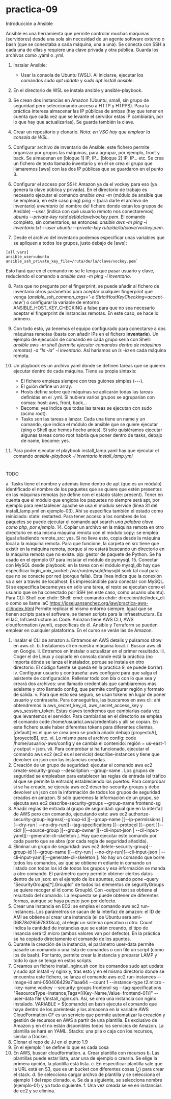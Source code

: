# practica-09
Introducción a Ansible

Ansible es una herramienta que permite controlar muchas máquinas (servidores) desde una sola sin necesidad de un agente software externo o bash (que se conectaba a cada máquina, una a una). Se conecta con SSH a cada una de ellas y requiere una clave privada y otra pública. Guarda los archivos como .yaml o .yml.

1.	Instalar Ansible:
    - Usar la consola de Ubuntu (WSL). Al iniciarse, ejecutar los comandos *sudo apt update* y *sudo apt install ansible*.
  
2.	En el directorio de WSL se instala ansible y ansible-playbook.

3.	Se crean dos instancias en Amazon (Ubuntu, small, sin grupo de seguridad pero seleccionando acceso a HTTP y HTPPS). Para la práctica interesa almacenar las IP públicas de ambas (hay que tener en cuenta que cada vez que se levante el servidor estas IP cambiarán, por lo que hay que actualizarlas). Se guarda también la clave.

4.	Crear un repositorio y clonarlo.
*Nota: en VSC hay que emplear la consola de WSL.*

5.	Configurar archivo de inventario de Ansible: este fichero permite organizar por grupos las máquinas, para agrupar, por ejemplo, front y back. Se almacenan en [bloque 1] IP, IP… [bloque 2] IP, IP… etc. Se crea un fichero de texto llamado inventario y en él se crea el grupo que llamaremos [aws] con las dos IP públicas que se guardaron en el punto 3.

6.	Configurar el acceso por SSH: Amazon ya da el vockey para eso (ya genera la clave pública y privada). En el directorio de trabajo es necesario ejecutar el comando *ansible aws -m* (módulo de ansible que se empleará, en este caso ping) *ping -i* (para darle el archivo de inventario) *inventario* (el nombre del fichero donde están los grupos de Ansible) *--user* (indica con qué usuario remoto nos conectaremos) *ubuntu --private-key ruta\de\la\clave\vockey.pem*. El comando completo, sin comentarios, es entonces: *ansible aws -m ping -i inventario.txt --user ubuntu --private-key ruta/de/la/clave/vockey.pem*.

7.	Desde el archivo del inventario podemos especificar unas variables que se apliquen a todos los grupos, justo debajo de [aws]: 
```
[all:vars] 
ansible_user=ubuntu 
ansible_ssh_private_key_file=/ruta/de/la/clave/vockey.pem`
````
 Esto hará que en el comando no se le tenga que pasar usuario y clave, reduciendo el comando a *ansible aws -m ping -i inventario*.

8.	Para que no pregunte por el fingerprint, se puede añadir al fichero de inventario otros parámetros para aceptar cualquier fingerprint que venga (*ansible_ssh_common_args='-o StrictHostKeyChecking=accept-new'*) o configurar la variable de entorno ANSIBLE_HOST_KEY_CHECKING a false para que no sea necesario aceptar el fingerprint de instancias remotas. En este caso, se hace lo primero.

9.	Con todo esto, ya tenemos el equipo configurado para conectarse a dos máquinas remotas (basta con añadir IPs en el fichero **inventario**). Un ejemplo de ejecución de comando en cada grupo sería con Shell: *ansible aws -m shell *(permite ejecutar comandos dentro de máquinas remotas)* -a “ls -la” -i inventario*. Así haríamos un *ls -la* en cada máquina remota.

10.	Un playbook es un archivo yaml donde se definen tareas que se quieren ejecutar dentro de cada máquina. Tiene su propia sintaxis:
    - El fichero empieza siempre con tres guiones simples (---).
    - El guión define un array.
    - Hosts define sobre qué máquinas se aplicarán todas las tareas definidas en el .yml. Si hubiera varios grupos se agruparían con comas: host: aws, front, back…
    - Become: yes indica que todas las tareas se ejecutan con sudo (ocmo root). 
    - Tasks son las tareas a lanzar. Cada una tiene un name y un comando, que indica el módulo de ansible que se quiere ejecutar (ping o Shell que hemos hecho antes). Si sólo quisiéramos ejecutar algunas tareas como root habría que poner dentro de tasks, debajo de name, become: yes.
    
11.	Para poder ejecutar el playbook install_lamp.yaml hay que ejecutar el comando *ansible-playbook -i inventario install_lamp.yml*

#
TODO

a.	Tasks tiene el nombre y además tiene dentro de apt (que es un módulo) identificado el nombre de los paquetes que se quiere que estén presentes en las máquinas remotas (se define con el estado state: present). Tener en cuenta que el módulo que engloba los paquetes no siempre será apt, por ejemplo para reestablecer apache se usa el módulo service (línea 31 del install_lamp.yml en ejemplo-03). Ahí se especifica también el estado como reiniciado: state: restarted.
Para tener acceso a los nombres de los paquetes se puede ejecutar el comando apt search *una palabra clave como php, por ejemplo*.
14.	Copiar un archivo en la máquina remota en otro directorio en esa misma máquina remota con el módulo copy: se emplea igual añadiendo remote_src: yes. Si no lleva esto, copia desde la máquina local a la máquina remota. Para que funcione, la carpeta en src tiene que existir en la máquina remota, porque si no estará buscando un directorio en la máquina remota que no existe.
pip: gestor de paquete de Python. Se ha usado en el ejemplo 07 para instalar el módulo de pymysql.
15.	Conectar con MySQL desde playbook: en la tarea con el módulo mysql_db hay que especificar login_unix_socket: /var/run/mysqld/mysqld.sock tal cual para que no se conecte por red (porque falla). Esta línea indica que la conexión va a ser a través de localhost. Es imprescindible para conectar con MySQL.
Si se especifica became:yes en sólo una tarea, el resto se ejecutan como el usuario que se ha conectado por SSH (en este caso, como usuario ubuntu).
Para CLI: Shell con chdir:
Shell: 
cmd: comando
chdir: dirección/de/index_cli o como se llame
IaC
https://josejuansanchez.org/iaw/practica-aws-cli/index.html
Permite replicar el mismo entorno siempre. Igual que se tienen scripts para el software, se tienen scripts para la infraestructura. Es el IaC, Infraestructure as Code. Amazon tiene AWS CLI, AWS cloudformation (yaml), específicas de él. Ansible y Terraform se pueden emplear en cualquier plataforma. En el curso se verán las de Amazon.
1.	Insalar el CLI de amazon
a.	Entramos en AWS details y pulsamos show en aws cli.
b.	Instalamos cli en nuestra máquina local. 
i.	Buscar aws cli en Google.
ii.	Entramos en instalar o actualizar en el primer resultado.
iii.	Coger el de Linux y copiarlo en consola donde está la práctica (no importa dónde se lanza el instalador, porque se instala en otro directorio. El código fuente se queda en la practica 9, se puede borrar).
iv.	Configurar usuario y contraseña: aws configure para que salga el asistente de configuración. Rellenar todo con bla o con lo que sea y creará dos archivos: uno llamado credentials que cambiaremos más adelante y otro llamado config, que permite configurar región y formato de salida.
v.	Para que esto sea seguro, se usan tokens en lugar de poner usuario y contraseña. Para conseguirlas, las buscamos en aws cli: ahí obtendremos la aws_secret_key_id, aws_secret_access_key y aws_session_token. Estas claves tendremos que cambiarlas cada vez que levantemos el servidor. Para cambiarlas en el directorio se emplea el comando code /home/usuario/.aws/credentials y allí se copian. En este fichero suele haber diferentes tokens para diferentes clientes, [default] es el que se crea pero se podría añadir debajo [proyectoA], [proyectoB], etc.
vi.	Lo mismo para el archivo config:  code /home/usuario/-aws/config y se cambia el contenido: región = us-east-1 y output = json.
vii.	Para comprobar si ha funcionado, ejecutar el comando aws ec2 (ec2 es el servicio) describe-instances y tiene que devolver un json con las instancias creadas.
2.	Creación de un grupo de seguridad: ejecutar el comando aws ec2 create-security-group --description <value> --group-name <value>. Los grupos de seguridad se empleaban para establecer las reglas de entrada (el tráfico al que se permite la entrada) estableciendo los puertos. Para comprobar si se ha creado, se ejecuta aws ec2 describe-security-groups y debe devolver un json con la información de todos los grupos de seguridad creados en amazon. Si sólo queremos la información de un grupo, se ejecuta aws ec2 describe-security-groups --group-name frontend-sg
3.	Añadir reglas de entrada al grupo de seguridad: igual que en la interfaz de AWS pero con comando, ejecutando este: aws ec2 authorize-security-group-ingress[--group-id <value>][--group-name <value>][--ip-permissions <value>][--dry-run | --no-dry-run][--tag-specifications <value>][--protocol <value>][--port <value>][--cidr <value>][--source-group <value>][--group-owner <value>][--cli-input-json | --cli-input-yaml][--generate-cli-skeleton <value>]. Hay que ejecutar este comando por cada puerto que se abra (por cada regla de seguridad añadida).
4.	Eliminar un grupo de seguridad: aws ec2 delete-security-group[--group-id <value>][--group-name <value>][--dry-run | --no-dry-run][--cli-input-json | --cli-input-yaml][--generate-cli-skeleton <value>]. No hay un comando que borre todos los comandos, así que se obtiene m ediante in comando un listado con todos los id de todos los grupos y esa información se manda a otro comando. El parámetro query permite obtener ciertos datos dentro de un json: en el ejemplo de los apuntes, cuando pone –query “SecurityGroups[*].GroupId” de todos los elementos de segurityGroups se quiere recoger el id como GroupId. Con –output text se obtiene el resultado del comando. La respuesta se puede obtener de diferentes formas, aunque se haya puesto json por defecto.
5.	Crear una instancia en EC2: se emplea el comando aws ec2 run-instances. Los parámetros se sacan de la interfaz de amazon: el ID de AMI se obtiene al crear una instancia (el de Ubuntu será ami-06878d265978313ca), al elegir un sistema operativo u otro. Count indica la cantidad de instancias que se están creando, el tipo de insancia será t2.micro (ambos valores van por defecto). En la práctica se ha copiado directamente el comando de los apuntes. 
6.	Durante la creación de la instancia, el parámetro user-data permite pasarle un comando o una lista de comandos o con file un script (como los de bash). Por tanto, permite crear la instancia y preparar LAMP y todo lo que se tenga en estos scripts.
7.	Creamos un fichero install_nginx.sh con los comandos sudo apt update y sudo apt install -y nginx y, tras esto y en el mismo directorio donde se encuentra este fichero, se lanza el comando aws ec2 run-instances   --image-id ami-050406429a71aaa64 --count 1 --instance-type t2.micro --key-name vockey --security-groups frontend-sg --tag-specifications "ResourceType=instance,Tags=[{Key=Name,Value=frontend-01}]" --user-data file://install_nginx.sh. Así, se crea una instancia con nginx instalado.
VARIABLE = $(comando) en bash ejecuta el comando que haya dentro de los paréntesis y los almacena en la variable
AWS CloudFormation
CF es un servicio que permite automatizar la creación y gestión de recursos en AWS a partir de una plantilla. Es exclusivo de Amazon y en él no están disponibles todos los servicios de Amazon. 
La plantilla se hará en YAML.
Stacks: una pila o caja con los recursos, similar a Docker.
1.	Clonar el repo de JJ en el punto 1.9 
2.	En el ejemplo 1 se define lo que es cada cosa
3.	En AWS, buscar cloudformation.
a.	Crear plantilla con recursos
b.	Las plantillas puede estar lista, usar una de ejemplo o crearla. Se elige la primera opción, la plantilla está lista.
c.	En especificar plantilla sale que la URL está en S3, que es un bucket con diferentes cosas (¿) para crear el stack.
d.	Se selecciona cargar archvo de plantilla y se selecciona el ejemplo 1 del repo clonado.
e.	Se da a siguiente, se selecciona nombre (ejemplo-01) y ya todo siguiente.
f.	Una vez creada se ve en instancias de ec2 y se elimina.

